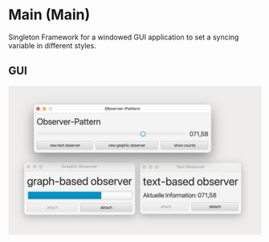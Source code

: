 # Main (Main)

Singleton Framework for a windowed GUI application to set a syncing variable in different styles.

## GUI

![Practical 10 Screenshot 2](../img/practical_10.png)